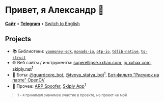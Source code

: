 # Привет, я Александр 👋

[**Сайт**](https://alexxgrib.me) &bull; [**Telegram**](https://t.me/AlexXanderGrib) &bull; [Switch to English](./README.md)

## Projects

- 📚 Библиотеки: [`yoomoney-sdk`](https://github.com/AlexXanderGrib/yoomoney-sdk), [`monads-io`](https://github.com/AlexXanderGrib/monads-io), [`otp-io`](https://github.com/AlexXanderGrib/otp), [`tdlib-native`](https://github.com/AlexXanderGrib/node-tdlib), [`ts-struct`](https://github.com/AlexXanderGrib/ts-struct)
- 🌐 Веб сайты / инструменты: [superellipse.xxhax.com](https://superellipse.xxhax.com/), [ip.xxhax.com](https://ip.xxhax.com/), [skiply.net](https://skiply.net)<sup>1</sup>
- 🤖 Боты: [@guardcore_bot](https://t.me/guardcore_bot), [@tvoya_statya_bot](https://t.me/tvoya_statya_bot)<sup>1</sup>, [Бот-фильтр "Рисунок на парте" OpenCV](https://github.com/alexxgrib/draw-on-desk-bot)
- 🌰 Прочее: [ARP Spoofer](https://github.com/alexxgrib/ip-capture), [Skiply App](https://skiply.net/ru/#download)<sup>1</sup>

> <small>1 - я принимал значимое участие в проекте, но проект не мой</small>

